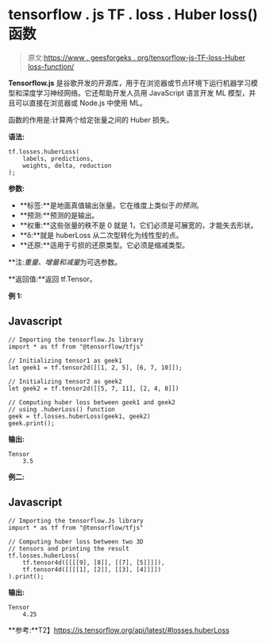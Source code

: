# tensorflow . js TF . loss . Huber loss()函数

> 原文:[https://www . geesforgeks . org/tensorflow-js-TF-loss-Huber loss-function/](https://www.geeksforgeeks.org/tensorflow-js-tf-losses-huberloss-function/)

**Tensorflow.js** 是谷歌开发的开源库，用于在浏览器或节点环境下运行机器学习模型和深度学习神经网络。它还帮助开发人员用 JavaScript 语言开发 ML 模型，并且可以直接在浏览器或 Node.js 中使用 ML。

函数的作用是:计算两个给定张量之间的 Huber 损失。

**语法:**

```
tf.losses.huberLoss(
    labels, predictions,
    weights, delta, reduction
);
```

**参数:**

*   **标签:**是地面真值输出张量。它在维度上类似于*的预测*。
*   **预测:**预测的是输出。
*   **权重:**这些张量的秩不是 0 就是 1，它们必须是可展宽的，才能失去形状。
*   **δ:**就是 huberLoss 从二次型转化为线性型的点。
*   **还原:**适用于亏损的还原类型。它必须是缩减类型。

**注:***重量*、*增量*和*减量*为可选参数。

**返回值:**返回 tf.Tensor。

**例 1:**

## Javascript

```
// Importing the tensorflow.Js library
import * as tf from "@tensorflow/tfjs"

// Initializing tensor1 as geek1
let geek1 = tf.tensor2d([[1, 2, 5], [6, 7, 10]]);

// Initializing tensor2 as geek2
let geek2 = tf.tensor2d([[5, 7, 11], [2, 4, 8]])

// Computing huber loss between geek1 and geek2
// using .huberLoss() function
geek = tf.losses.huberLoss(geek1, geek2)
geek.print();
```

**输出:**

```
Tensor
    3.5
```

**例二:**

## Javascript

```
// Importing the tensorflow.Js library
import * as tf from "@tensorflow/tfjs"

// Computing huber loss between two 3D
// tensors and printing the result
tf.losses.huberLoss(
    tf.tensor4d([[[[9], [8]], [[7], [5]]]]),
    tf.tensor4d([[[[1], [2]], [[3], [4]]]])
).print();
```

**输出:**

```
Tensor
    4.25
```

**参考:**T2】https://js.tensorflow.org/api/latest/#losses.huberLoss